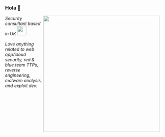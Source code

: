 ### Hola 👋

<!--<img align='right' src="https://github-readme-stats.vercel.app/api?username=mlcsec&show_icons=true&theme=vue-dark" width="380">

<!--*Security Consultant based in UK* <img src="https://media.giphy.com/media/YQitE4YNQNahy/giphy-downsized.gif" width="30"></em></p>
<!--*Love anything related to web app/cloud security, red & blue team TTPs, reverse engineering, malware, and exploit dev.*
<!--<img src="https://github-readme-stats.vercel.app/api?username=mlcsec&show_icons=true&theme=vue-dark" width="380">-->
<!--<img src="https://github-readme-stats.vercel.app/api/top-langs/?username=mlcsec&hide=html&theme=vue-dark&layout=compact" width="380">-->
<!--<img align="center" src="https://github-readme-stats.vercel.app/api/top-langs/?username=xct&show_icons=true&theme=merko&langs_count=3&layout=default&hide_border=false" />-->

<img align='right' src="https://github-readme-stats.vercel.app/api?username=mlcsec&show_icons=true&theme=vue-dark" width="380">
<p><em>Security consultant based in UK <img src="https://media.giphy.com/media/YQitE4YNQNahy/giphy-downsized.gif" width="30"><br><br>
Love anything related to web app/cloud security, red & blue team TTPs, reverse engineering, malware analysis, and exploit dev.
</em></p>
